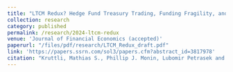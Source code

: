 ```yaml
---
title: "LTCM Redux? Hedge Fund Treasury Trading, Funding Fragility, and Risk Constraints"
collection: research
category: published
permalink: /research/2024-ltcm-redux
venue: 'Journal of Financial Economics (accepted)'
paperurl: "/files/pdf/research/LTCM_Redux_draft.pdf"
link: 'https://papers.ssrn.com/sol3/papers.cfm?abstract_id=3817978'
citation: "Kruttli, Mathias S., Phillip J. Monin, Lubomir Petrasek and Sumudu W. Watugala. 2024. &quot;LTCM Redux? Hedge Fund Treasury Trading, Funding Fragility, and Risk Constraints.&quot; <i>Journal of Financial Economics (accepted)</i>"
---
```

